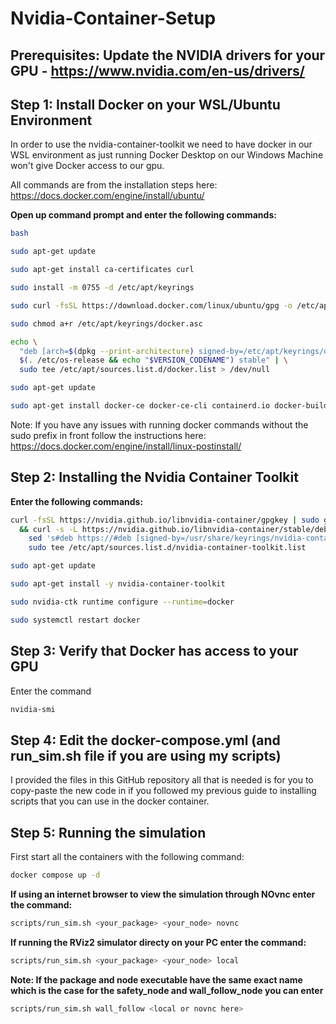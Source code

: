 # Nvidia-Container-Setup

## Prerequisites: Update the NVIDIA drivers for your GPU - https://www.nvidia.com/en-us/drivers/ 

## Step 1: Install Docker on your WSL/Ubuntu Environment

In order to use the nvidia-container-toolkit we need to have docker in our WSL environment as just running Docker Desktop on our Windows Machine won't give Docker access to our gpu.  

All commands are from the installation steps here: https://docs.docker.com/engine/install/ubuntu/ 

**Open up command prompt and enter the following commands:**

```bash
bash
```

```bash
sudo apt-get update
```

```bash
sudo apt-get install ca-certificates curl
```

```bash
sudo install -m 0755 -d /etc/apt/keyrings
```

```bash
sudo curl -fsSL https://download.docker.com/linux/ubuntu/gpg -o /etc/apt/keyrings/docker.asc
```

```bash
sudo chmod a+r /etc/apt/keyrings/docker.asc
```

```bash
echo \
  "deb [arch=$(dpkg --print-architecture) signed-by=/etc/apt/keyrings/docker.asc] https://download.docker.com/linux/ubuntu \
  $(. /etc/os-release && echo "$VERSION_CODENAME") stable" | \
  sudo tee /etc/apt/sources.list.d/docker.list > /dev/null
```

```bash
sudo apt-get update
```

```bash
sudo apt-get install docker-ce docker-ce-cli containerd.io docker-buildx-plugin docker-compose-plugin
```

Note: If you have any issues with running docker commands without the sudo prefix in front follow the instructions here: https://docs.docker.com/engine/install/linux-postinstall/

## Step 2: Installing the Nvidia Container Toolkit 

**Enter the following commands:** 

```bash
curl -fsSL https://nvidia.github.io/libnvidia-container/gpgkey | sudo gpg --dearmor -o /usr/share/keyrings/nvidia-container-toolkit-keyring.gpg \
  && curl -s -L https://nvidia.github.io/libnvidia-container/stable/deb/nvidia-container-toolkit.list | \
    sed 's#deb https://#deb [signed-by=/usr/share/keyrings/nvidia-container-toolkit-keyring.gpg] https://#g' | \
    sudo tee /etc/apt/sources.list.d/nvidia-container-toolkit.list
```

```bash
sudo apt-get update
```

```bash
sudo apt-get install -y nvidia-container-toolkit
```

```bash
sudo nvidia-ctk runtime configure --runtime=docker
```

```bash
sudo systemctl restart docker
```

## Step 3: Verify that Docker has access to your GPU

Enter the command

```bash
nvidia-smi
```

## Step 4: Edit the docker-compose.yml (and run_sim.sh file if you are using my scripts) 

I provided the files in this GitHub repository all that is needed is for you to copy-paste the new code in if you followed my previous guide to installing scripts that you can use in the docker container.

## Step 5: Running the simulation

First start all the containers with the following command:

```bash
docker compose up -d
```

**If using an internet browser to view the simulation through NOvnc enter the command:**
```bash
scripts/run_sim.sh <your_package> <your_node> novnc 
```

**If running the RViz2 simulator directy on your PC enter the command:**
```bash
scripts/run_sim.sh <your_package> <your_node> local
```

**Note: If the package and node executable have the same exact name which is the case for the safety_node and wall_follow_node you can enter**
```bash
scripts/run_sim.sh wall_follow <local or novnc here>
```



